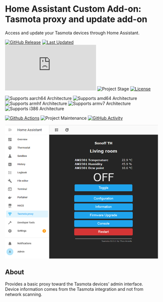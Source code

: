 # Home Assistant Custom Add-on: Tasmota proxy and update add-on

Access and update your Tasmota devices through Home Assistant.

[![GitHub Release][releases-shield]][releases]
[![Last Updated][updated-shield]][updated]
![Reported Installations][installations-shield]
![Project Stage][project-stage-shield]
[![License][license-shield]][licence]

![Supports aarch64 Architecture][aarch64-shield]
![Supports amd64 Architecture][amd64-shield]
![Supports armhf Architecture][armhf-shield]
![Supports armv7 Architecture][armv7-shield]
![Supports i386 Architecture][i386-shield]

[![Github Actions][github-actions-shield]][github-actions]
![Project Maintenance][maintenance-shield]
[![GitHub Activity][commits-shield]][commits]

![Tasmota proxy and update add-on][screenshot]

## About

Provides a basic proxy toward the Tasmota devices' admin interface. Device
information comes from the Tasmota integration and not from network scanning.

[aarch64-shield]: https://img.shields.io/badge/aarch64-yes-green.svg
[amd64-shield]: https://img.shields.io/badge/amd64-yes-green.svg
[armhf-shield]: https://img.shields.io/badge/armhf-yes-green.svg
[armv7-shield]: https://img.shields.io/badge/armv7-yes-green.svg
[commits-shield]: https://img.shields.io/github/commit-activity/y/lmagyar/homeassistant-addon-tasmota-ccc.svg
[commits]: https://github.com/lmagyar/homeassistant-addon-tasmota-ccc/commits/main
[github-actions-shield]: https://github.com/lmagyar/homeassistant-addon-tasmota-ccc/workflows/Publish/badge.svg
[github-actions]: https://github.com/lmagyar/homeassistant-addon-tasmota-ccc/actions
[i386-shield]: https://img.shields.io/badge/i386-no-red.svg
[installations-shield]: https://img.shields.io/badge/dynamic/json?label=reported%20installations&query=$[%27b12a1ee6_tasmota_ccc%27].total&url=https%3A%2F%2Fanalytics.home-assistant.io%2Faddons.json
[licence]: https://github.com/lmagyar/homeassistant-addon-tasmota-ccc/blob/main/LICENSE
[license-shield]: https://img.shields.io/github/license/lmagyar/homeassistant-addon-tasmota-ccc.svg
[maintenance-shield]: https://img.shields.io/maintenance/yes/2023.svg
[project-stage-shield]: https://img.shields.io/badge/project%20stage-experimental-orange.svg
[releases-shield]: https://img.shields.io/github/tag/lmagyar/homeassistant-addon-tasmota-ccc.svg?label=release
[releases]: https://github.com/lmagyar/homeassistant-addon-tasmota-ccc/tags
[screenshot]: https://github.com/lmagyar/homeassistant-addon-tasmota-ccc/raw/main/images/screenshot.png
[updated-shield]: https://img.shields.io/github/last-commit/lmagyar/homeassistant-addon-tasmota-ccc/main?label=updated
[updated]: https://github.com/lmagyar/homeassistant-addon-tasmota-ccc/commits/main
